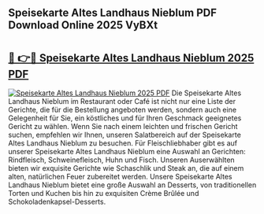 ## Speisekarte Altes Landhaus Nieblum PDF Download Online 2025 VyBXt

# <h2><a href="http://gcbxol.nevu.top/?p=Speisekarte+Altes+Landhaus+Nieblum">🔗 👉🔴 Speisekarte Altes Landhaus Nieblum 2025 PDF</a></h2>

[![Speisekarte Altes Landhaus Nieblum 2025 PDF](https://i.imgur.com/dBaPXMq.png)](http://gcbxol.nevu.top/?p=Speisekarte+Altes+Landhaus+Nieblum)
Die Speisekarte Altes Landhaus Nieblum im Restaurant oder Café ist nicht nur eine Liste der Gerichte, die für die Bestellung angeboten werden, sondern auch eine Gelegenheit für Sie, ein köstliches und für Ihren Geschmack geeignetes Gericht zu wählen. Wenn Sie nach einem leichten und frischen Gericht suchen, empfehlen wir Ihnen, unseren Salatbereich auf der Speisekarte Altes Landhaus Nieblum zu besuchen. Für Fleischliebhaber gibt es auf unserer Speisekarte Altes Landhaus Nieblum eine Auswahl an Gerichten: Rindfleisch, Schweinefleisch, Huhn und Fisch. Unseren Auserwählten bieten wir exquisite Gerichte wie Schaschlik und Steak an, die auf einem alten, natürlichen Feuer zubereitet werden. Unsere Speisekarte Altes Landhaus Nieblum bietet eine große Auswahl an Desserts, von traditionellen Torten und Kuchen bis hin zu exquisiten Crème Brûlée und Schokoladenkapsel-Desserts.
